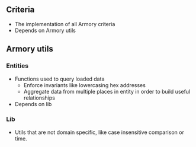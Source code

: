 ## Criteria

- The implementation of all Armory criteria
- Depends on Armory utils

## Armory utils

### Entities

- Functions used to query loaded data
  - Enforce invariants like lowercasing hex addresses
  - Aggregate data from multiple places in entity in order to build useful relationships
- Depends on lib

### Lib

- Utils that are not domain specific, like case insensitive comparison or time.
